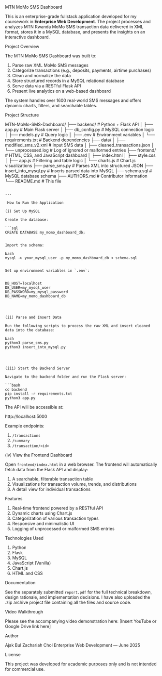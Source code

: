 MTN MoMo SMS Dashboard

This is an enterprise-grade fullstack application developed for my coursework in **Enterprise Web Development**. The project processes and analyzes MTN Rwanda MoMo SMS transaction data delivered in XML format, stores it in a MySQL database, and presents the insights on an interactive dashboard.



 Project Overview

The MTN MoMo SMS Dashboard was built to:

1. Parse raw XML MoMo SMS messages
2. Categorize transactions (e.g., deposits, payments, airtime purchases)
3. Clean and normalize the data
4. Store structured records in a MySQL relational database
5. Serve data via a RESTful Flask API
6. Present live analytics on a web-based dashboard

The system handles over 1600 real-world SMS messages and offers dynamic charts, filters, and searchable tables.



 Project Structure


MTN-MoMo-SMS-Dashboard/
├── backend/                  # Python + Flask API
│   ├── app.py               # Main Flask server
│   ├── db_config.py         # MySQL connection logic
│   ├── models.py            # Query logic
│   ├── .env                 # Environment variables
│   └── requirements.txt     # Backend dependencies
├── data/
│   ├── modified_sms_v2.xml  # Input SMS data
│   ├── cleaned_transactions.json
│   └── unprocessed.log      # Log of ignored or malformed entries
├── frontend/                # HTML, CSS, and JavaScript dashboard
│   ├── index.html
│   ├── style.css
│   ├── app.js               # Filtering and table logic
│   └── charts.js            # Chart.js visualizations
├── parse_sms.py             # Parses XML into structured JSON
├── insert_into_mysql.py     # Inserts parsed data into MySQL
├── schema.sql               # MySQL database schema
├── AUTHORS.md               # Contributor information
└── README.md                # This file
```

---

 How to Run the Application

(i) Set Up MySQL

Create the database:

```sql
CREATE DATABASE my_momo_dashboard_db;


Import the schema:

bash
mysql -u your_mysql_user -p my_momo_dashboard_db < schema.sql


Set up environment variables in `.env`:


DB_HOST=localhost
DB_USER=my_mysql_user
DB_PASSWORD=my_mysql_password
DB_NAME=my_momo_dashboard_db




(ii) Parse and Insert Data

Run the following scripts to process the raw XML and insert cleaned data into the database:

bash
python3 parse_sms.py
python3 insert_into_mysql.py




(iii) Start the Backend Server

Navigate to the backend folder and run the Flask server:

```bash
cd backend
pip install -r requirements.txt
python3 app.py
```

The API will be accessible at:


http://localhost:5000


Example endpoints:

1. `/transactions`
2. `/summary`
3. `/transaction/<id>`



(iv) View the Frontend Dashboard

Open `frontend/index.html` in a web browser. The frontend will automatically fetch data from the Flask API and display:

1. A searchable, filterable transaction table
2. Visualizations for transaction volume, trends, and distributions
3. A detail view for individual transactions



Features

1. Real-time frontend powered by a RESTful API
2. Dynamic charts using Chart.js
3. Categorization of various transaction types
4. Responsive and minimalistic UI
5. Logging of unprocessed or malformed SMS entries



Technologies Used

1. Python
2.  Flask
3. MySQL
4. JavaScript (Vanilla)
5. Chart.js
6. HTML and CSS



Documentation

See the separately submitted `report.pdf` for the full technical breakdown, design rationale, and implementation decisions.
I have also uploaded the .zip archive project file containing all the files and source code.


Video Walkthrough

Please see the accompanying video demonstration here:
\[Insert YouTube or Google Drive link here]



Author

Ajak Bul Zachariah Chol
Enterprise Web Development — June 2025



License

This project was developed for academic purposes only and is not intended for commercial use.


